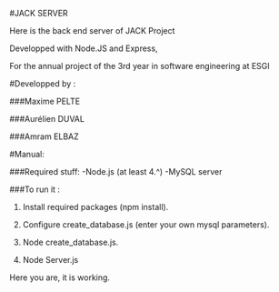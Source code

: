 #JACK SERVER

Here is the back end server of JACK Project


Developped  with Node.JS and Express,


For the annual project of the 3rd year in software engineering at ESGI


#Developped by :

###Maxime PELTE

###Aurélien DUVAL

###Amram ELBAZ

#Manual:

###Required stuff:
-Node.js (at least 4.^)
-MySQL server

###To run it :
1) Install required packages (npm install).

2) Configure create_database.js (enter your own mysql parameters).

3) Node create_database.js.

4) Node Server.js

Here you are, it is working.
